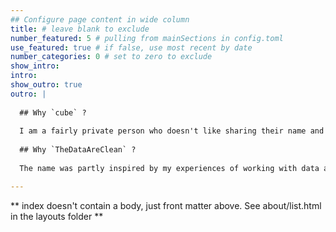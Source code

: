 ```yaml
---
## Configure page content in wide column
title: # leave blank to exclude
number_featured: 5 # pulling from mainSections in config.toml
use_featured: true # if false, use most recent by date
number_categories: 0 # set to zero to exclude
show_intro:
intro:
show_outro: true
outro: |
  
  ## Why `cube` ?
  
  I am a fairly private person who doesn't like sharing their name and photo online, and through the years `cube` has become my default identity amongst friends. It’s not like you won’t find me on the internet if you look around, it's probably somewhere on this website too! But why offer it myself?
  
  ## Why `TheDataAreClean` ?
  
  The name was partly inspired by my experiences of working with data all these years and understanding the importance of cleaning the data, and partly by a PHD Comics [strip](https://twitter.com/phdcomics/status/858434932695195648) which wonders if data is singular or plural. I hope you enjoy the wordplay as much as I do!

---
```


** index doesn't contain a body, just front matter above.
See about/list.html in the layouts folder **